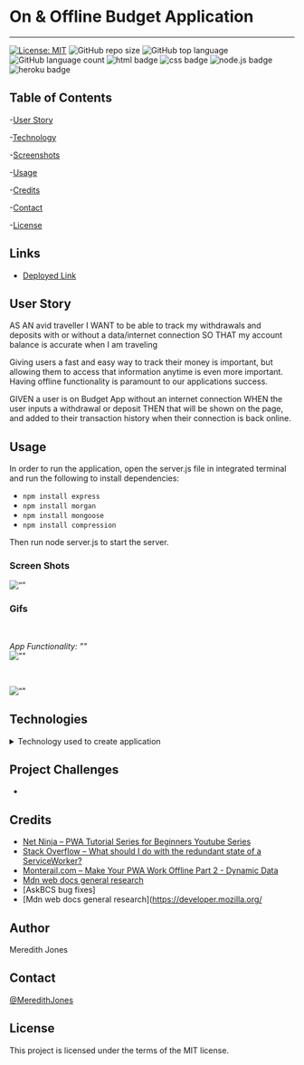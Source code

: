 # On & Offline Budget Application
***

[![License: MIT](https://img.shields.io/badge/License-MIT-yellow.svg)](https://opensource.org/licenses/MIT)
![GitHub repo size](https://img.shields.io/github/repo-size/meredithajones/on_or_offline_budget_app?logo=github)
![GitHub top language](https://img.shields.io/github/languages/top/meredithajones/on_or_offline_budget_app?color=green&logo=github&logoColor=green)
![GitHub language count](https://img.shields.io/github/languages/count/meredithajones/on_or_offline_budget_app)
![html badge](https://img.shields.io/badge/html5%20-%23E34F26.svg?&style=for-the-badge&logo=html5&logoColor=white)
![css badge](https://img.shields.io/badge/css3%20-%231572B6.svg?&style=for-the-badge&logo=css3&logoColor=white)
![node.js badge](https://img.shields.io/badge/node.js%20-%2343853D.svg?&style=for-the-badge&logo=node.js&logoColor=white)
![heroku badge](https://img.shields.io/badge/heroku%20-%23430098.svg?&style=for-the-badge&logo=heroku&logoColor=white)

## Table of Contents

-[User Story](#User_story)

-[Technology](#Technologies)

-[Screenshots](#Screenshots)
   
-[Usage](#Usage)

-[Credits](#Credits)

-[Contact](#Contact)

-[License](#License) 


## Links

* [Deployed Link](https://stark-escarpment-77732.herokuapp.com/)

## User Story
AS AN avid traveller
I WANT to be able to track my withdrawals and deposits with or without a data/internet connection SO THAT my account balance is accurate when I am traveling

Giving users a fast and easy way to track their money is important, but allowing them to access that information anytime is even more important. Having offline functionality is paramount to our applications success.

GIVEN a user is on Budget App without an internet connection
WHEN the user inputs a withdrawal or deposit
THEN that will be shown on the page, and added to their transaction history when their connection is back online.
 

## Usage 
In order to run the application, open the server.js file in integrated terminal and run the following to install dependencies: 
* `npm install express`
* `npm install morgan`
* `npm install mongoose`
* `npm install compression`

Then run node server.js to start the server. 

### Screen Shots
![“”]()

  ### Gifs
<br>

 _App Functionality: ""_
<br>
![""](public/assets/imgs/)

<br>

![“"]()



## Technologies
<details>
<summary>Technology used to create application</summary>


* Mongoose

* Morgan

* Compression

* Express

* Nodejs

* 
* 
	

</details>


## Project Challenges
*   


## Credits

* [Net Ninja – PWA Tutorial Series for Beginners Youtube Series](https://www.youtube.com/watch?v=4XT23X0Fjfk) 
* [Stack Overflow – What should I do with the redundant state of a ServiceWorker?](https://stackoverflow.com/questions/39608546/what-should-i-do-with-the-redundant-state-of-a-serviceworker#:~:text=A%20service%20worker%20will%20become,happens%20is%20up%20to%20you.) 
* [Monterail.com – Make Your PWA Work Offline Part 2 - Dynamic Data](https://www.monterail.com/blog/pwa-offline-dynamic-data) 
* [Mdn web docs general research](https://developer.mozilla.org/en-US/)
* [AskBCS bug fixes]
* [Mdn web docs general research](https://developer.mozilla.org/

## Author
 Meredith Jones

## Contact
 [@MeredithJones](https://github.com/meredithajones)

## License 
This project is licensed under the terms of the MIT license.